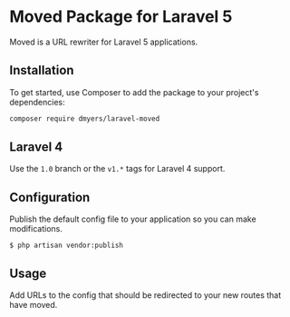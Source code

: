# Moved Package for Laravel 5

Moved is a URL rewriter for Laravel 5 applications.

## Installation

To get started, use Composer to add the package to your project's dependencies:

```bash
composer require dmyers/laravel-moved
```

## Laravel 4

Use the `1.0` branch or the `v1.*` tags for Laravel 4 support.

## Configuration

Publish the default config file to your application so you can make modifications.

```console
$ php artisan vendor:publish
```

## Usage

Add URLs to the config that should be redirected to your new routes that have moved.
